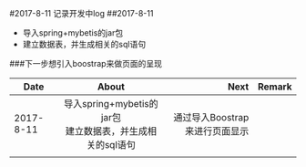 #2017-8-11 记录开发中log
##2017-8-11
*   导入spring+mybetis的jar包
*   建立数据表，并生成相关的sql语句 

###下一步想引入boostrap来做页面的呈现


| Date | About | Next | Remark |
| ------------- |:-------------:| -----:| -----:|
| 2017-8-11 | 导入spring+mybetis的jar包 <br> 建立数据表，并生成相关的sql语句  | 通过导入Boostrap来进行页面显示 || 
|  | |  || 
 

